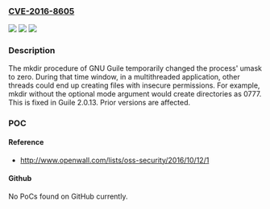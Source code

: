 ### [CVE-2016-8605](https://cve.mitre.org/cgi-bin/cvename.cgi?name=CVE-2016-8605)
![](https://img.shields.io/static/v1?label=Product&message=n%2Fa&color=blue)
![](https://img.shields.io/static/v1?label=Version&message=n%2Fa&color=blue)
![](https://img.shields.io/static/v1?label=Vulnerability&message=n%2Fa&color=brighgreen)

### Description

The mkdir procedure of GNU Guile temporarily changed the process' umask to zero. During that time window, in a multithreaded application, other threads could end up creating files with insecure permissions. For example, mkdir without the optional mode argument would create directories as 0777. This is fixed in Guile 2.0.13. Prior versions are affected.

### POC

#### Reference
- http://www.openwall.com/lists/oss-security/2016/10/12/1

#### Github
No PoCs found on GitHub currently.

